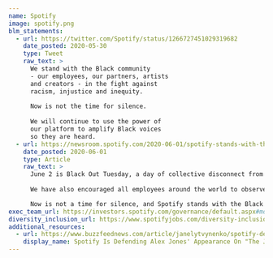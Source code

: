 ```yaml
---
name: Spotify
image: spotify.png
blm_statements:
  - url: https://twitter.com/Spotify/status/1266727451029319682
    date_posted: 2020-05-30
    type: Tweet
    raw_text: >
      We stand with the Black community
      - our employees, our partners, artists
      and creators - in the fight against
      racism, injustice and inequity.
      
      Now is not the time for silence.
      
      We will continue to use the power of
      our platform to amplify Black voices
      so they are heard.
  - url: https://newsroom.spotify.com/2020-06-01/spotify-stands-with-the-black-community-in-the-fight-against-racism-and-injustice/
    date_posted: 2020-06-01
    type: Article
    raw_text: >
      June 2 is Black Out Tuesday, a day of collective disconnect from work meant to help people reflect and come together in support of the Black community. On this day—and every day—Spotify will support our employees, friends, partners, artists, and creators in the fight against racism, injustice, and inequity.
      
      We have also encouraged all employees around the world to observe Black Out Tuesday by taking time to reflect and educate themselves. We have shared resources on what it means to be an effective ally to the Black community, and Spotifiers will have access to trained mental health providers. Additionally, Spotify will match financial donations made by employees to organizations focused on the fight against racism; injustice; inequity; and driving meaningful change. Following Black Out Tuesday, we will also come together as a global community for a facilitated discussion about racial injustice.

      Now is not a time for silence, and Spotify stands with the Black community. As our support continues to evolve, we hope that these initial steps and actions will help push these conversations forward, promote deeper allyship, and usher in positive and lasting changes.
exec_team_url: https://investors.spotify.com/governance/default.aspx#module-management
diversity_inclusion_url: https://www.spotifyjobs.com/diversity-inclusion/
additional_resources:
  - url: https://www.buzzfeednews.com/article/janelytvynenko/spotify-defends-alex-jones-joe-rogan-podcast
    display_name: Spotify Is Defending Alex Jones' Appearance On "The Joe Rogan Experience"
---
```

